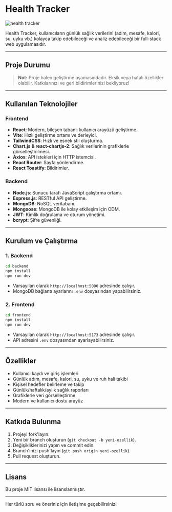 # Health Tracker

![health tracker](https://github.com/user-attachments/assets/49e52aae-175d-44be-8545-4b6d6024fdaf)


Health Tracker, kullanıcıların günlük sağlık verilerini (adım, mesafe, kalori, su, uyku vb.) kolayca takip edebileceği ve analiz edebileceği bir full-stack web uygulamasıdır.

---

## Proje Durumu

> **Not:** Proje halen geliştirme aşamasındadır. Eksik veya hatalı özellikler olabilir. Katkılarınızı ve geri bildirimlerinizi bekliyoruz!

---

## Kullanılan Teknolojiler

### Frontend

- **React**: Modern, bileşen tabanlı kullanıcı arayüzü geliştirme.
- **Vite**: Hızlı geliştirme ortamı ve derleyici.
- **TailwindCSS**: Hızlı ve esnek stil oluşturma.
- **Chart.js & react-chartjs-2**: Sağlık verilerinin grafiklerle görselleştirilmesi.
- **Axios**: API istekleri için HTTP istemcisi.
- **React Router**: Sayfa yönlendirme.
- **React Toastify**: Bildirimler.

### Backend

- **Node.js**: Sunucu tarafı JavaScript çalıştırma ortamı.
- **Express.js**: RESTful API geliştirme.
- **MongoDB**: NoSQL veritabanı.
- **Mongoose**: MongoDB ile kolay etkileşim için ODM.
- **JWT**: Kimlik doğrulama ve oturum yönetimi.
- **bcrypt**: Şifre güvenliği.

---

## Kurulum ve Çalıştırma

### 1. Backend

```sh
cd backend
npm install
npm run dev
```
- Varsayılan olarak `http://localhost:5000` adresinde çalışır.
- MongoDB bağlantı ayarlarını `.env` dosyasından yapabilirsiniz.

### 2. Frontend

```sh
cd frontend
npm install
npm run dev
```
- Varsayılan olarak `http://localhost:5173` adresinde çalışır.
- API adresini `.env` dosyasından ayarlayabilirsiniz.

---

## Özellikler

- Kullanıcı kaydı ve giriş işlemleri
- Günlük adım, mesafe, kalori, su, uyku ve ruh hali takibi
- Kişisel hedefler belirleme ve takip
- Günlük/haftalık/aylık sağlık raporları
- Grafiklerle veri görselleştirme
- Modern ve kullanıcı dostu arayüz

---

## Katkıda Bulunma

1. Projeyi fork'layın.
2. Yeni bir branch oluşturun (`git checkout -b yeni-ozellik`).
3. Değişikliklerinizi yapın ve commit edin.
4. Branch'inizi push'layın (`git push origin yeni-ozellik`).
5. Pull request oluşturun.

---

## Lisans

Bu proje MIT lisansı ile lisanslanmıştır.

---

Her türlü soru ve öneriniz için iletişime geçebilirsiniz!
